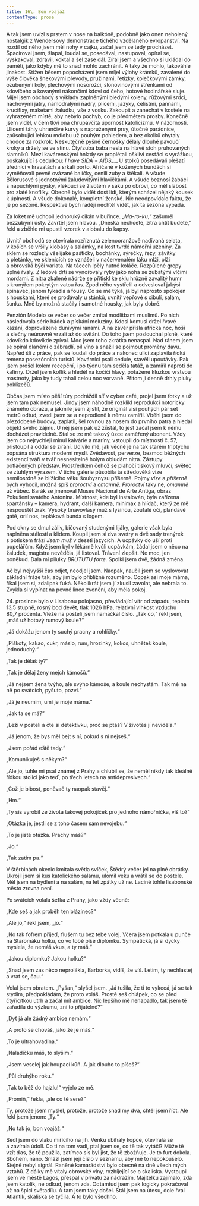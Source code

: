 ```yaml
---
title: 16\. Bon voajáž
contentType: prose
---
```


  

A tak jsem uvízl s prstem v nose na balkóně, podobně jako onen neholený nostalgik z Wendersovy demonstrace tichého vzdělaného evropanství. Na rozdíl od něho jsem měl nohy v cajku, začal jsem se tedy procházet. Špacíroval jsem, šlapal, loudal se, posedával, nastupoval, opíral se, vyskakoval, zdravil, koktal a šel zase dál. Zíral jsem a všechno si ukládal do paměti, jako kdyby mě to snad mohlo zachránit. A taky že mohlo, takováhle jinakost. Stižen běsem popocházení jsem míjel výlohy krámků, zavalené do výše člověka šnekovými převody, pružinami, řetízky, kolečkovými zámky, ozubenými koly, plechovými nosorožci, slonovinovými střenkami od kdovíčeho a kovanými nákončími kdoví od čeho, hotové hodinářské sluje. Míjel jsem obchody s výklady zaplněnými bledými koleny, růžovými srdci, nachovými játry, namodralými ňadry, plícemi, jazyky, čelistmi, pannami, krucifixy, maketami žaludku, vše z vosku. Zakoupit a zanechat v kostele na vyhrazeném místě, aby nebylo pochyb, co je předmětem prosby. Konečně jsem viděl, v čem tkví ona chrupavčitá úpornost katolicizmu. V názornosti. Ulicemi táhly uhrančivé kurvy s napruženými prsy, útočné parádnice, způsobující lehkou mdlobu už pouhým pohledem, a bez okolků chytaly chodce za rozkrok. Neskutečně pyšné černošky dělaly dlouhé pavoučí kroky a držely se ve stínu. Čtyřzubá baba nesla na hlavě stoh pruhovaných slamníků. Mezi kavárenskými hnízdy se proplétali oškliví cesťáci s vyrážkou, poskakující s cedulkou: _I_ _have SIDA_ = _AIDS__._ U stolků posedávali plešatí úředníci v kravatách a srkali porto. Afričané v kožených bundách si vyměňovali pevně ovázané balíčky, cenili zuby a štěkali. A všude Bělorusové s jednotnými žaludovitými hlavičkami. A všude beznosí žabáci s napuchlými pysky, vlekoucí se životem v saku po obrovi, co měl slabost pro zlaté knoflíky. Obecně bylo vidět dost lidí, kterým scházel nějaký kousek k úplnosti. A všude dokonalé, kompletní ženské. Nic neodpovídalo faktu, že je po sezóně. Respektive bych raději nechtěl vidět, jak ta sezóna vypadá.

Za loket mě uchopil jednoruký cikán v buřince. „_Ma_\-_ro-ku_,“ zašuměl bezzubými ústy. Zavrtěl jsem hlavou. „Dneska nechcete, zítra chtít budete,“ řekl a zběhle mi upustil vzorek v alobalu do kapsy.

Uvnitř obchodů se otevírala rozříznutá zelenooranžově nadívaná selata, v koších se vršily klobásy a salámky, na kost tvrdé námořní uzeniny. Za sklem se rozlezly všelijaké paštičky, bochánky, sýrečky, řezy, závitky a pletánky, ve sklenicích se vznášeli v načervenalém láku mlži, plži a obrovská býčí varlata. Na tácech lpěly hutné koláče. Rozpůlené grepy úplně řvaly. Z ledové drti se vynořovaly ryby jako noha se zubatými vlčími mordami. Z nitra zkalené nádrže se přitiskl ke sklu hrůzně zavalitý humr s krunýřem pokrytým vatou řas. Zpod něho vystřelil a odvesloval jakýsi špinavec, jenom tykadla a fousy. Co se mě týká, já byl naprosto spokojen s houskami, které se prodávaly u stánků, uvnitř vepřové s cibulí, salám, šunka. Mně by možná stačily i samotné housky, jak byly dobré.

Penzión Modelo se večer co večer zmítal modlitbami muslimů. Po nich následovala série hádek a pískání meluzíny. Kdosi komusi držel řvavé kázání, doprovázené dunivými ranami. A na závěr přišla africká noc, hoši a slečny neúnavně vrzali až do svítání. Do toho jsem poslouchal písně, které kdovíkdo kdovíkde zpíval. Moc jsem toho zkrátka nenaspal. Nad ránem jsem se opíral dlaněmi o zá­bradlí, pil víno a snažil se pojmout proměny davu. Napřed šli z práce, pak se loudali do práce a nakonec ulici zaplavila řídká temena po­sezónních turistů. Kavárníci psali cedule, stavěli upoutávky. Pak jsem prošel kolem recepční, i po týdnu tam seděla tatáž, a zamířil naproti do kafírny. Držel jsem koflík a hleděl na kočičí hlavy, potažené kluzkou vrstvou mastnoty, jako by tudy tahali celou noc vorvaně. Přitom ji denně drhly pluky poklízečů.

Občas jsem místo pěší túry podráždil síť v cyber café, projel jsem fotky a už jsem tam pak nemusel. Jindy jsem náhodně rozklikl reprodukci notoricky známého obrazu, a jakmile jsem zjistil, že originál visí pouhých pár set metrů odtud, zvedl jsem se a neprodleně k němu zamířil. Vběhl jsem do přezdobené budovy, zaplatil, šel rovnou za nosem do prvního patra a hledal objekt svého zájmu. U něj jsem pak už zůstal, to jest začal jsem k němu docházet pravidelně. Stal se ze mě takový úzce zaměřený abonent. Vždy jsem co nejrychleji minul kalvárie a maríny, vstoupil do místnosti č. 57, přistoupil a oddal se zírání. Udivilo mě, jak věcně je na tak starém triptychu popsána struktura moderní mysli. Zvědavost, perverze, bezmoc běžných existencí tváří v tvář nesnesitelně holým obludám nitra. Zástupy potlačených představ. Prostředkem čehož se plahočí tiskový mluvčí, světec se ztuhlým výrazem. V tichu galerie působila ta středověká vize nemilosrdně se blížícího věku šoubyznysu příšerně. Pojmy _vize_ a _příšerně_ bych vyhodil, možná spíš _proroctví_ a _omamně. Proroctví_ taky ne, _omamně_ už vůbec. Barák se jmenoval Museu Nacional de Arte Antiga, obraz Pokušení svatého Antonína. Místnost, kde byl instalován, byla zařízena spartánsky – kamera, hydrant, další kamera, minimax a hlídač, který ze mě nespouštěl zrak. Vysoký tmavovlasý muž s lysinou, zoufalé oči, plandavé gatě, orlí nos, tepláková bunda s logem.

Pod okny se dmul záliv, bičovaný studenými lijáky, galerie však byla naplněna stálostí a klidem. Koupil jsem si dva svetry a dvě sady trenýrek s potiskem frází _Jsem muž_ v deseti jazycích. A ucpávky do uší proti popelářům. Když jsem byl v lékárně kvůli ucpávkám, žádal jsem o něco na žaludek, magistra nevěděla, já listoval. Trávení zlepšit. Ne moc, jen poněkud. Dala mi pilulky _BRUTUTU forte._ Spolkl jsem dvě, žádná změna.

Ač byl nejvyšší čas odjet, neodjel jsem. Naopak, naučil jsem se vyslovovat základní fráze tak, aby jim bylo přibližně rozuměno. Copak asi moje máma, říkal jsem si, zdalipak ťuká. Několikrát jsem jí zkusil zavolat, ale nebrala to. Zvykla si vypínat na pevné lince zvonění, aby měla pokoj.

24. prosince bylo v Lisabonu polojasno, převládající vítr od západu, teplota 13,5 stupně, rosný bod devět, tlak 1026 hPa, relativní vlhkost vzduchu 80,7 procenta. Vleže na posteli jsem namačkal číslo. „Tak co,“ řekl jsem, „máš už hotový rumový koule?“

„Já dokážu jenom ty suchý pracny a rohlíčky.“

„Piškoty, kakao, cukr, máslo, rum, hrozinky, kokos, uhněteš koule, jednoduchý.“

„Tak je děláš ty?“

„Tak je dělaj ženy mejch kámošů.“

„Já nejsem žena tvýho, ale svýho kámoše, a koule nechystám. Tak mě na ně po svátcích, pyšuto, pozvi.“

„Já je neumim, umí je moje máma.“

„Jak ta se má?“

„Leží v posteli a čte si detektivku, proč se ptáš? V životěs jí neviděla.“

„Já jenom, že bys měl bejt s ní, pokud s ní nejseš.“

„Jsem pořád eště tady.“

„Komunikuješ s někym?“

„Ale jo, tuhle mi psal známej z Prahy a chlubil se, že neměl nikdy tak ideálně řídkou stolici jako teď, po třech letech na antidepresivech.“

„Což je blbost, poněvač ty naopak stavěj.“

„Hm.“

„Ty sis vyrobil ze života takovej pokojíček pro jednoho námořníčka, víš to?“

„Otázka je, jestli se z toho časem sám nevojebu.“

„To je jistě otázka. Prachy máš?“

„Jo.“

„Tak zatim pa.“

V štěrbinách okenic kmitala světla svíček, Štědrý večer jel na plné obrátky. Ukrojil jsem si kus katolického salámu, ulomil veku a vrátil se do postele. Měl jsem na bydlení a na salám, na let zpátky už ne. Laciné tohle lisabonské město zrovna není.

Po svátcích volala šéfka z Prahy, jako vždy věcně:

„Kde seš a jak proběh ten blázinec?“

„Ale jo,“ řekl jsem, „jo.“

„No tak fofrem přijeď, flušem tu bez tebe volej. Včera jsem potkala u punče na Staromáku holku, co vo tobě píše diplomku. Sympatická, já si dycky myslela, že nemáš vkus, a ty máš.“

„Jakou diplomku? Jakou holku?“

„Snad jsem zas něco neprolákla, Barborka, vidíš, že víš. Letim, ty nechlastej a vrať se, čau.“

Volal jsem obratem. „Pyšan,“ slyšel jsem. „Já tušila, že ti to vykecá, já se tak stydim, předpokládám, že proto voláš. Prostě seš chlápek, co se před čtyřicítkou utrh a začal mít ambice. Nic lepšího mě nenapadlo, tak jsem tě zařadila do výzkumu, zní to přijatelně?“

„Dyť já ale žádný ambice nemám.“

„A proto se chováš, jako že je máš.“

„To je ultrahovadina.“

„Náladičku máš, to slyšim.“

„Jsem veselej jak houpací kůň. A jak dlouho to píšeš?“

„Půl druhýho roku.“

„Tak to běž do hajzlu!“ vyjelo ze mě.

„Promiň,“ řekla, „ale co tě sere?“

Ty, protože jsem myslel, protože, protože snad my dva, chtěl jsem říct. Ale řekl jsem jenom: „Ty.“

„No tak jo, bon voajáž.“

Sedl jsem do vlaku mířícího na jih. Venku ubíhaly kopce, otevírala se a zavírala údolí. Co ti na tom vadí, ptal jsem se, co tě tak vytáčí? Může tě vzít ďas, že tě použila, zatímco sis byl jist, že tě zbožňuje. Je to furt dokola. Sbohem, náno. Smázl jsem její číslo v seznamu, aby mě to nepokoušelo. Stejně nebyl signál. Raněné kamarádství bylo obecně na dně všech mých vztahů. Z dálky mě vítaly obrovské vlny, rozbíjející se o skaliska. Vystoupil jsem ve městě Lagos, přespal v privátu za nádražím. Majitelku zajímalo, zda jsem katolík, ne odkud, jenom zda. Odtamtud jsem pak logicky pokračoval až na špici světadílu. A tam jsem taky došel. Stál jsem na útesu, dole řval Atlantik, skaliska se tyčila. A to bylo všechno.
